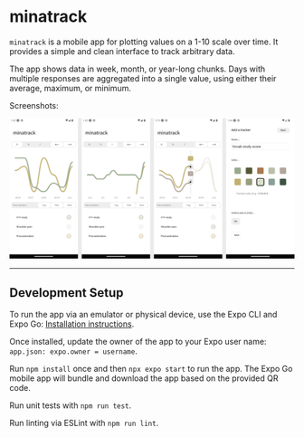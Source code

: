 # minatrack

`minatrack` is a mobile app for plotting values on a 1-10 scale over time. 
It provides a simple and clean interface to track arbitrary data.

The app shows data in week, month, or year-long chunks. Days with multiple responses are aggregated into a single value, using either their average, maximum, or minimum.

Screenshots:

<img src="./readme-assets/screenshots.png" width="900">

---

## Development Setup

To run the app via an emulator or physical device, use the Expo CLI and Expo Go:
[Installation instructions](https://docs.expo.dev/get-started/installation/).

Once installed, update the owner of the app to your Expo user name:
`app.json: expo.owner = username`.

Run `npm install` once and then `npx expo start` to run the app. The Expo Go mobile app will bundle and download the app based on the provided QR code.

Run unit tests with `npm run test`.

Run linting via ESLint with `npm run lint`.
